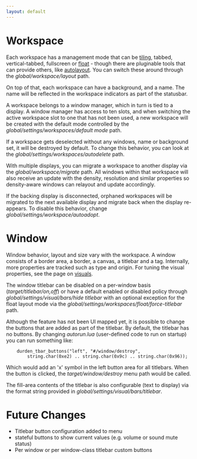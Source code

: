```yaml
---
layout: default
---
```


# Workspace
Each workspace has a management mode that can be [tiling](tiling), tabbed,
vertical-tabbed, fullscreen or [float](float) - though there are pluginable
tools that can provide others, like [autolayout](autolay). You can switch
these around through the <i>global/workspace/layout</i> path.

On top of that, each workspace can have a background, and a name. The name
will be reflected in the workspace indicators as part of the statusbar.

A workspace belongs to a window manager, which in turn is tied to a display.
A window manager has access to ten slots, and when switching the active
workspace slot to one that has not been used, a new workspace will be created
with the default mode controlled by the <i>global/settings/workspaces/default
mode</i> path.

If a workspace gets deselected without any windows, name or background set, it
will be destroyed by default. To change this behavior, you can look at the
<i>global/settings/workspaces/autodelete</i> path.

With multiple displays, you can migrate a workspace to another display via
the <i>global/workspace/migrate</i> path. All windows within that workspace
will also receive an update with the density, resolution and similar
properties so density-aware windows can relayout and update accordingly.

If the backing display is disconnected, orphaned workspaces will be migrated
to the next available display and migrate back when the display re-appears. To
disable this behavior, change <i>global/settings/workspace/autoadopt</i>.

# Window
Window behavior, layout and size vary with the workspace. A window consists of
a border area, a border, a canvas, a titlebar and a tag. Internally, more
properties are tracked such as type and origin. For tuning the visual
properties, see the page on [visuals](visual).

The window titlebar can be disabled on a per-window basis
(<i>target/titlebar/on,off</i>) or have a default enabled or disabled
policy through <i>global/settings/visual/bars/hide titlebar</i> with an
optional exception for the float layout mode via the
<i>global/settings/workspaces/float/force-titlebar</i> path.

Although the feature has not been UI mapped yet, it is possible to change the
buttons that are added as part of the titlebar. By default, the titlebar has
no buttons. By changing <i>autorun.lua</i> (user-defined code to run on
startup) you can run something like:

        durden_tbar_buttons("left", "#/window/destroy",
            string.char(0xe2) .. string.char(0x9c) .. string.char(0x96));

Which would add an 'x' symbol in the left button area for all titlebars.
When the button is clicked, the <i>target/window/destroy</i> menu path would
be called.

The fill-area contents of the titlebar is also configurable (text to display)
via the format string provided in <i>global/settings/visual/bars/titlebar</i>.

# Future Changes
- Titlebar button configuration added to menu
- stateful buttons to show current values (e.g. volume or sound mute status)
- Per window or per window-class titlebar custom buttons
